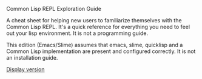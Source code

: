 
Common Lisp REPL Exploration Guide

A cheat sheet for helping new users to familiarize themselves with the Common Lisp REPL. It's a quick reference for everything you need to feel out your lisp environment. It is not a programming guide. 

This edition (Emacs/Slime) assumes that emacs, slime, quicklisp and a Common Lisp implementation are present and configured correctly. It is not an installation guide.


[Display version](http://bnmcgn.github.io/lisp-guide/lisp-exploration.html)
